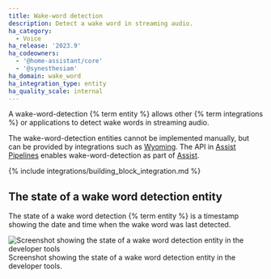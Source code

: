 ```yaml
---
title: Wake-word detection
description: Detect a wake word in streaming audio.
ha_category:
  - Voice
ha_release: '2023.9'
ha_codeowners:
  - '@home-assistant/core'
  - '@synesthesiam'
ha_domain: wake_word
ha_integration_type: entity
ha_quality_scale: internal
---
```


A wake-word-detection {% term entity %} allows other {% term integrations %} or applications to detect wake words in streaming audio.

The wake-word-detection entities cannot be implemented manually, but can be provided by integrations such as [Wyoming](/integrations/wyoming). The API in [Assist Pipelines](https://developers.home-assistant.io/docs/voice/pipelines/) enables wake-word-detection as part of [Assist](/voice_control/).

{% include integrations/building_block_integration.md %}

## The state of a wake word detection entity

The state of a wake word detection {% term entity %} is a timestamp showing the date and time when the wake word was last detected.

<p class='img'>
<img src='/images/integrations/wake_word/state_wake-word.png' alt='Screenshot showing the state of a wake word detection entity in the developer tools' />
Screenshot showing the state of a wake word detection entity in the developer tools.
</p>
